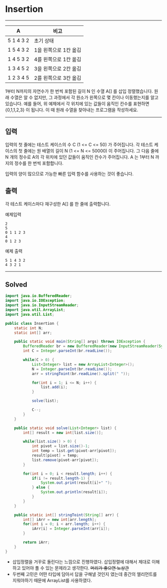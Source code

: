 # Insertion
---

A | 비고
-|-
5 1 4 3 2 |	초기 상태
1 5 4 3 2|1을 왼쪽으로 1칸 옮김
1 4 5 3 2|	4를 왼쪽으로 1칸 옮김
1 3 4 5 2|	3을 왼쪽으로 2칸 옮김
1 2 3 4 5|	2를 왼쪽으로 3칸 옮김

1부터 N까지의 자연수가 한 번씩 포함된 길이 N 인 수열 A[] 를 삽입 정렬했습니다. 원래 수열은 알 수 없지만, 그 과정에서 각 원소가 왼쪽으로 몇 칸이나 이동했는지를 알고 있습니다. 예를 들어, 위 예제에서 각 위치에 있는 값들이 움직인 칸수를 표현하면 {0,1,1,2,3} 이 됩니다. 이 때 원래 수열을 찾아내는 프로그램을 작성하세요.

---

## 입력

입력의 첫 줄에는 테스트 케이스의 수 C (1 <= C <= 50) 가 주어집니다. 각 테스트 케이스의 첫 줄에는 원 배열의 길이 N (1 <= N <= 50000) 이 주어집니다. 그 다음 줄에 N 개의 정수로 A의 각 위치에 있던 값들이 움직인 칸수가 주어집니다. A 는 1부터 N 까지의 정수를 한 번씩 포함합니다.

입력의 양이 많으므로 가능한 빠른 입력 함수를 사용하는 것이 좋습니다.

## 출력
각 테스트 케이스마다 재구성한 A[] 를 한 줄에 출력합니다.

예제입력
```
2
5
0 1 1 2 3
4
0 1 2 3
```

예제 출력
```
5 1 4 3 2
4 3 2 1
```

---

## Solved

```java
import java.io.BufferedReader;
import java.io.IOException;
import java.io.InputStreamReader;
import java.util.ArrayList;
import java.util.List;

public class Insertion {
    static int N;
    static int[] arr;

    public static void main(String[] args) throws IOException {
        BufferedReader br = new BufferedReader(new InputStreamReader(System.in));
        int C = Integer.parseInt(br.readLine());

        while(C > 0) {
            List<Integer> list = new ArrayList<Integer>();
            N = Integer.parseInt(br.readLine());
            arr = stringToint(br.readLine().split(" "));

            for(int i = 1; i <= N; i++) {
                list.add(i);
            }

            solve(list);

            C--;
        }
    }

    public static void solve(List<Integer> list) {
        int[] result = new int[list.size()];

        while(list.size() > 0) {
            int pivot = list.size()-1;
            int temp = list.get(pivot-arr[pivot]);
            result[pivot] = temp;
            list.remove(pivot-arr[pivot]);
        }

        for(int i = 0; i < result.length; i++) {
            if(i != result.length-1) {
                System.out.print(result[i]+" ");
            } else {
                System.out.println(result[i]);
            }
        }
    }

    public static int[] stringToint(String[] arr) {
        int[] iArr = new int[arr.length];
        for(int i = 0; i < arr.length; i++) {
            iArr[i] = Integer.parseInt(arr[i]);
        }

        return iArr;
    }
}
```
- 삽입정렬을 거꾸로 돌린다는 느낌으로 진행하였다. 삽입정렬에 대해서 제대로 이해하고 있어야 풀 수 있는 문제라고 생각한다. ~~머리가 좋으면 노상관~~ 
- 두번째 고민은 어떤 타입에 담아서 답을 구해낼 것인지 였는데 중간의 엘리먼트를 지워야하기 때문에 ArrayList를 사용하였다.
